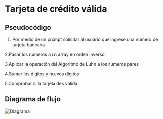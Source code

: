 # Tarjeta de crédito válida

## Pseudocódigo
1. Por medio de un prompt solicitar al usuario que ingrese una número de tarjeta bancaria

2.Pasar los números a un array en orden inverso

3.Aplicar la operación del Algoritmo de Luhn a los números pares

4.Sumar los digitos y nuevos digitos

5.Comprobar si la tarjeta des válida

## Diagrama de flujo
![Diagrama](https://www.lucidchart.com/publicSegments/view/e12176ee-fbfc-4a24-84a7-d7eea79a8529/image.jpeg)
